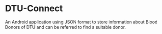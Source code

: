 # DTU-Connect
An Android application using JSON format to store information about Blood Donors of DTU and can be referred to find a suitable donor.
